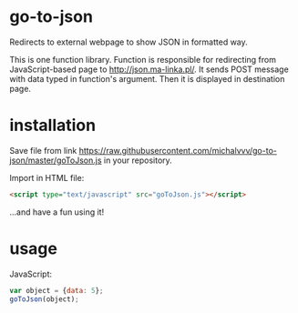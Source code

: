 # go-to-json

Redirects to external webpage to show JSON in formatted way.

This is one function library.
Function is responsible for redirecting from JavaScript-based page to http://json.ma-linka.pl/. It sends POST message with data typed in function's argument. Then it is displayed in destination page.

# installation

Save file from link https://raw.githubusercontent.com/michalvvv/go-to-json/master/goToJson.js in your repository.

Import in HTML file:
```HTML
<script type="text/javascript" src="goToJson.js"></script>
```

...and have a fun using it!

# usage
JavaScript:
```JavaScript
var object = {data: 5};
goToJson(object);
```

